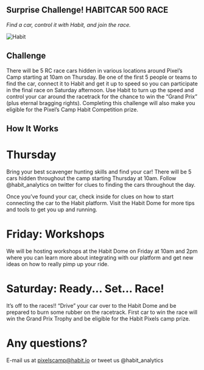 ## Surprise Challenge!  HABITCAR 500 RACE
*Find a car, control it with Habit, and join the race.*

![Habit](https://github.com/habitio/PixelsCamp-Challenge/blob/master/illustration.png)

## Challenge
There will be 5 RC race cars hidden in various locations around Pixel’s Camp starting at 10am on Thursday. Be one of the first 5 people or teams to find the car, connect it to Habit and get it up to speed so you can participate in the final race on Saturday afternoon. Use Habit to turn up the speed and control your car around the racetrack for the chance to win the “Grand Prix” (plus eternal bragging rights). Completing this challenge will also make you eligible for the Pixel’s Camp Habit Competition prize.


## How It Works

# Thursday
Bring your best scavenger hunting skills and find your car! There will be 5 cars hidden throughout the camp starting Thursday at 10am. Follow @habit_analytics on twitter for clues to finding the cars throughout the day.

Once you’ve found your car, check inside for clues on how to start connecting the car to the Habit platform. Visit the Habit Dome for more tips and tools to get you up and running.

# Friday: Workshops
We will be hosting workshops at the Habit Dome on Friday at 10am and 2pm where you can learn more about integrating with our platform and get new ideas on how to really pimp up your ride.

# Saturday: Ready... Set... Race!
It’s off to the races!! “Drive” your car over to the Habit Dome and be prepared to burn some rubber on the racetrack. First car to win the race will win the Grand Prix Trophy and be eligible for the Habit Pixels camp prize.

# Any questions?

E-mail us at pixelscamp@habit.io or tweet us @habit_analytics
